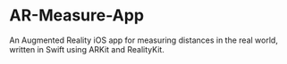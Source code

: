# AR-Measure-App
An Augmented Reality iOS app for measuring distances in the real world, written in Swift using ARKit and RealityKit.
